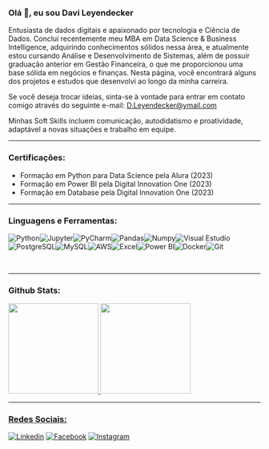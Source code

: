 ### Olá 🖖, eu sou **Davi Leyendecker**

Entusiasta de dados digitais e apaixonado por tecnologia e Ciência de Dados. Concluí recentemente meu MBA em Data Science & Business Intelligence, adquirindo conhecimentos sólidos nessa área, e atualmente estou cursando Análise e Desenvolvimento de Sistemas, além de possuir graduação anterior em Gestão Financeira, o que me proporcionou uma base sólida em negócios e finanças. Nesta página, você encontrará alguns dos projetos e estudos que desenvolvi ao longo da minha carreira.

Se você deseja trocar ideias, sinta-se à vontade para entrar em contato comigo através do seguinte e-mail: D.Leyendecker@ymail.com

Minhas Soft Skills incluem comunicação, autodidatismo e proatividade, adaptável a novas situações e trabalho em equipe.

___
### Certificações:
- Formação em Python para Data Science pela Alura (2023)
- Formação em Power BI pela Digital Innovation One (2023)
- Formação em Database pela Digital Innovation One (2023)
  
___
### Linguagens e Ferramentas:

![Python](https://img.shields.io/badge/Python-FFD43B?style=for-the-badge&logo=python&logoColor=blue)![Jupyter](	https://img.shields.io/badge/Jupyter-F37626.svg?&style=for-the-badge&logo=Jupyter&logoColor=white)![PyCharm](https://img.shields.io/badge/PyCharm-000000.svg?&style=for-the-badge&logo=PyCharm&logoColor=white)![Pandas](https://img.shields.io/badge/Pandas-2C2D72?style=for-the-badge&logo=pandas&logoColor=white)![Numpy](https://img.shields.io/badge/Numpy-777BB4?style=for-the-badge&logo=numpy&logoColor=white)![Visual Estudio](https://img.shields.io/badge/VSCode-0078D4?style=for-the-badge&logo=visual%20studio%20code&logoColor=white)![PostgreSQL](https://img.shields.io/badge/PostgreSQL-316192?style=for-the-badge&logo=postgresql&logoColor=white)![MySQL](https://img.shields.io/badge/MySQL-005C84?style=for-the-badge&logo=mysql&logoColor=white)![AWS](https://img.shields.io/badge/Amazon_AWS-FF9900?style=for-the-badge&logo=amazonaws&logoColor=white)![Excel](https://img.shields.io/badge/Microsoft_Excel-217346?style=for-the-badge&logo=microsoft-excel&logoColor=white)![Power BI](https://img.shields.io/badge/PowerBI-F2C811?style=for-the-badge&logo=Power%20BI&logoColor=white)![Docker](https://img.shields.io/badge/Docker-2CA5E0?style=for-the-badge&logo=docker&logoColor=white)![Git](https://img.shields.io/badge/GIT-E44C30?style=for-the-badge&logo=git&logoColor=white)

<br>

___
<h3> Github Stats: <br></h3>
  
<div>
  <a href="[https://github.com/DLeyendecker](https://github.com/DLeyendecker)"> 
  <img height="180em" src="https://github-readme-stats.vercel.app/api?username=DLeyendecker&show_icons=true&theme=dark&include_all_commits=true&count_private=true"/>
  <img height="180em" src="https://github-readme-stats.vercel.app/api/top-langs/?username=DLeyendecker&layout=compact&langs_count=16&theme=dark"/>
</div>


___

### Redes Sociais:

[![Linkedin](https://img.shields.io/badge/LinkedIn-0077B5?style=for-the-badge&logo=linkedin&logoColor=white)](https://www.linkedin.com/in/davileyendecker/)
[![Facebook](	https://img.shields.io/badge/Facebook-1877F2?style=for-the-badge&logo=facebook&logoColor=white)](https://www.facebook.com/david.leyendecker.3)
[![Instagram](https://img.shields.io/badge/Instagram-E4405F?style=for-the-badge&logo=instagram&logoColor=white)](https://www.instagram.com/dleyendecker/)
 


